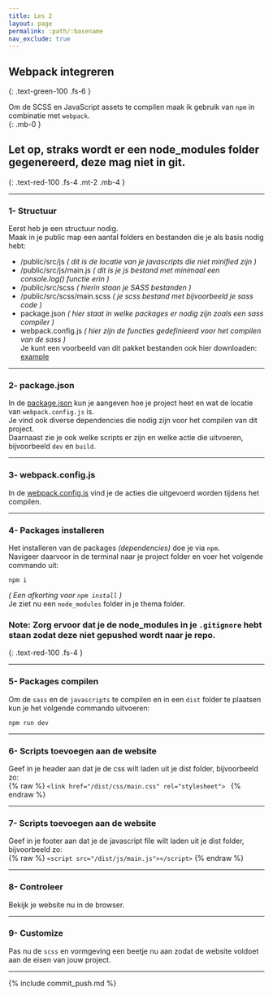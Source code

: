 ```yaml
---
title: Les 2
layout: page
permalink: :path/:basename
nav_exclude: true
---
```


## Webpack integreren
{: .text-green-100 .fs-6 }
 
Om de SCSS en JavaScript assets te compilen maak ik gebruik van `npm` in combinatie met `webpack`.  
{: .mb-0 }
## Let op, straks wordt er een **node_modules** folder gegenereerd, deze mag niet in git.
{: .text-red-100 .fs-4 .mt-2 .mb-4 }

---
### 1- Structuur
Eerst heb je een structuur nodig.  
Maak in je public map een aantal folders en bestanden die je als basis nodig hebt:
- /public/src/js _( dit is de locatie van je javascripts die niet minified zijn )_
- /public/src/js/main.js _( dit is je js bestand met minimaal een console.log() functie erin )_
- /public/src/scss _( hierin staan je SASS bestanden )_
- /public/src/scss/main.scss _( je scss bestand met bijvoorbeeld je sass code )_
- package.json _( hier staat in welke packages er nodig zijn zoals een sass compiler  )_
- webpack.config.js _( hier zijn de functies gedefinieerd voor het compilen van de sass )_  
Je kunt een voorbeeld van dit pakket bestanden ook hier downloaden: [example](data%2Fexample.zip)

---
### 2- package.json
In de [package.json](data%2Fpackage.json) kun je aangeven hoe je project heet en wat de locatie van `webpack.config.js` is.  
Je vind ook diverse dependencies die nodig zijn voor het compilen van dit project.  
Daarnaast zie je ook welke scripts er zijn en welke actie die uitvoeren, bijvoorbeeld `dev` en `build`.

---
### 3- webpack.config.js
In de [webpack.config.js](data%2Fwebpack.config.js) vind je de acties die uitgevoerd worden tijdens het compilen.  

---
### 4- Packages installeren
Het installeren van de packages _(dependencies)_ doe je via `npm`.  
Navigeer daarvoor in de terminal naar je project folder en voer het volgende commando uit:  
```shell
npm i
```
_( Een afkorting voor `npm install` )_  
Je ziet nu een `node_modules` folder in je thema folder.  
### **Note:** Zorg ervoor dat je de node_modules in je `.gitignore` hebt staan zodat deze niet gepushed wordt naar je repo.
{: .text-red-100 .fs-4 }
  
---
### 5- Packages compilen
Om de `sass` en de `javascripts` te compilen en in een `dist` folder te plaatsen kun je het volgende commando uitvoeren:  
```shell
npm run dev
```

---
### 6- Scripts toevoegen aan de website 
Geef in je header aan dat je de css wilt laden uit je dist folder, bijvoorbeeld zo:  
{% raw %}
`<link href="/dist/css/main.css" rel="stylesheet"> `
{% endraw %}

---
### 7- Scripts toevoegen aan de website 
Geef in je footer aan dat je de javascript file wilt laden uit je dist folder, bijvoorbeeld zo:  
{% raw %}
`<script src="/dist/js/main.js"></script>`
{% endraw %}

---
### 8- Controleer
Bekijk je website nu in de browser.  

---
### 9- Customize 
Pas nu de `scss` en vormgeving een beetje nu aan zodat de website voldoet aan de eisen van jouw project.

---

{% include commit_push.md %}
